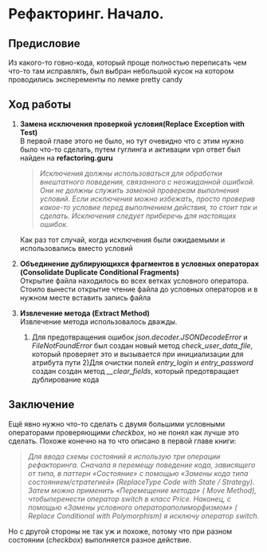 # Рефакторинг. Начало.

## Предисловие

Из какого-то говно-кода, который проще полностью переписать чем что-то там исправлять, был выбран небольшой кусок на котором проводились эксперементы по лемке pretty candy

## Ход работы

1) **Замена исключения проверкой условия(Replace Exception with Test)**  
В первой главе этого не было, но тут очевидно что с этим нужно было что-то сделать, путем гуглинга и активации vpn ответ был найден на **refactoring.guru**  
   >*Исключения должны использоваться для обработки внештатного поведения, связанного с неожиданной ошибкой. Они не должны служить заменой проверкам выполнения условий. Если исключения можно избежать, просто проверив какое-то условие перед выполнением действия, то стоит так и сделать. Исключения следует приберечь для настоящих ошибок.*  

    Как раз тот случай, когда исключения были ожидаемыми и использовались вместо условий

2) **Объединение дублирующихся фрагментов в условных операторах (Consolidate Duplicate Conditional Fragments)**  
Открытие файла находилось во всех ветках условного оператора. Стоило вынести открытие чтение файла до условных операторов и в нужном месте вставить запись файла

3) **Извлечение метода (Extract Method)**  
Извлечение метода использовалось дважды.  
    1) Для предотвращения ошибок *json.decoder.JSONDecodeError* и *FileNotFoundError* был создан новый метод *check_user_data_file*, который проверяет это и вызывается при инициализации для атрибута пути
    2)Для очистки полей *entry_login* и *entry_password* создан создан метод *__clear_fields*, который предотвращает дублирование кода

## Заключение

Ещё явно нужно что-то сделать с двумя большими условными операторами проверяющими *checkbox*, но не понял как лучше это сделать. Похоже конечно на то что описано в первой главе книги:  
   >*Для ввода схемы состояний я использую три операции рефакторинга. Сначала я перемещу поведение кода, зависящего от типа, в паттерн «Состояние» с помощью «Замены кода типа состоянием/стратегией» (ReplaceType Code with State / Strategy). Затем можно применить «Перемещение метода» ( Move Method), чтобыперенести оператор switch в класс Price. Наконец, с помощью «Замены условного оператораполиморфизмом» ( Replace Conditional with Polymorphism) я исключу оператор switch.*

   Но с другой стороны не так уж и похоже, потому что при разном состоянии (*checkbox*) выполняется разное действие.